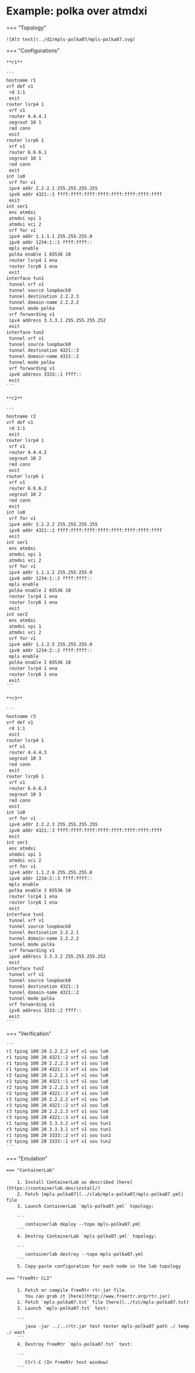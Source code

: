 # Example: polka over atmdxi

=== "Topology"

    ![Alt text](../d2/mpls-polka07/mpls-polka07.svg)

=== "Configurations"

    **r1**

    ```
    hostname r1
    vrf def v1
     rd 1:1
     exit
    router lsrp4 1
     vrf v1
     router 4.4.4.1
     segrout 10 1
     red conn
     exit
    router lsrp6 1
     vrf v1
     router 6.6.6.1
     segrout 10 1
     red conn
     exit
    int lo0
     vrf for v1
     ipv4 addr 2.2.2.1 255.255.255.255
     ipv6 addr 4321::1 ffff:ffff:ffff:ffff:ffff:ffff:ffff:ffff
     exit
    int ser1
     enc atmdxi
     atmdxi vpi 1
     atmdxi vci 2
     vrf for v1
     ipv4 addr 1.1.1.1 255.255.255.0
     ipv6 addr 1234:1::1 ffff:ffff::
     mpls enable
     polka enable 1 65536 10
     router lsrp4 1 ena
     router lsrp6 1 ena
     exit
    interface tun1
     tunnel vrf v1
     tunnel source loopback0
     tunnel destination 2.2.2.3
     tunnel domain-name 2.2.2.2
     tunnel mode polka
     vrf forwarding v1
     ipv4 address 3.3.3.1 255.255.255.252
     exit
    interface tun2
     tunnel vrf v1
     tunnel source loopback0
     tunnel destination 4321::3
     tunnel domain-name 4321::2
     tunnel mode polka
     vrf forwarding v1
     ipv6 address 3333::1 ffff::
     exit
    ```

    **r2**

    ```
    hostname r2
    vrf def v1
     rd 1:1
     exit
    router lsrp4 1
     vrf v1
     router 4.4.4.2
     segrout 10 2
     red conn
     exit
    router lsrp6 1
     vrf v1
     router 6.6.6.2
     segrout 10 2
     red conn
     exit
    int lo0
     vrf for v1
     ipv4 addr 2.2.2.2 255.255.255.255
     ipv6 addr 4321::2 ffff:ffff:ffff:ffff:ffff:ffff:ffff:ffff
     exit
    int ser1
     enc atmdxi
     atmdxi vpi 1
     atmdxi vci 2
     vrf for v1
     ipv4 addr 1.1.1.2 255.255.255.0
     ipv6 addr 1234:1::2 ffff:ffff::
     mpls enable
     polka enable 2 65536 10
     router lsrp4 1 ena
     router lsrp6 1 ena
     exit
    int ser2
     enc atmdxi
     atmdxi vpi 1
     atmdxi vci 2
     vrf for v1
     ipv4 addr 1.1.2.5 255.255.255.0
     ipv6 addr 1234:2::2 ffff:ffff::
     mpls enable
     polka enable 2 65536 10
     router lsrp4 1 ena
     router lsrp6 1 ena
     exit
    ```

    **r3**

    ```
    hostname r3
    vrf def v1
     rd 1:1
     exit
    router lsrp4 1
     vrf v1
     router 4.4.4.3
     segrout 10 3
     red conn
     exit
    router lsrp6 1
     vrf v1
     router 6.6.6.3
     segrout 10 3
     red conn
     exit
    int lo0
     vrf for v1
     ipv4 addr 2.2.2.3 255.255.255.255
     ipv6 addr 4321::3 ffff:ffff:ffff:ffff:ffff:ffff:ffff:ffff
     exit
    int ser1
     enc atmdxi
     atmdxi vpi 1
     atmdxi vci 2
     vrf for v1
     ipv4 addr 1.1.2.6 255.255.255.0
     ipv6 addr 1234:2::3 ffff:ffff::
     mpls enable
     polka enable 3 65536 10
     router lsrp4 1 ena
     router lsrp6 1 ena
     exit
    interface tun1
     tunnel vrf v1
     tunnel source loopback0
     tunnel destination 2.2.2.1
     tunnel domain-name 2.2.2.2
     tunnel mode polka
     vrf forwarding v1
     ipv4 address 3.3.3.2 255.255.255.252
     exit
    interface tun2
     tunnel vrf v1
     tunnel source loopback0
     tunnel destination 4321::1
     tunnel domain-name 4321::2
     tunnel mode polka
     vrf forwarding v1
     ipv6 address 3333::2 ffff::
     exit
    ```

=== "Verification"

    ```
    r1 tping 100 20 2.2.2.2 vrf v1 sou lo0
    r1 tping 100 20 4321::2 vrf v1 sou lo0
    r1 tping 100 20 2.2.2.3 vrf v1 sou lo0
    r1 tping 100 20 4321::3 vrf v1 sou lo0
    r2 tping 100 20 2.2.2.1 vrf v1 sou lo0
    r2 tping 100 20 4321::1 vrf v1 sou lo0
    r2 tping 100 20 2.2.2.3 vrf v1 sou lo0
    r2 tping 100 20 4321::3 vrf v1 sou lo0
    r3 tping 100 20 2.2.2.2 vrf v1 sou lo0
    r3 tping 100 20 4321::2 vrf v1 sou lo0
    r3 tping 100 20 2.2.2.3 vrf v1 sou lo0
    r3 tping 100 20 4321::3 vrf v1 sou lo0
    r1 tping 100 20 3.3.3.2 vrf v1 sou tun1
    r3 tping 100 20 3.3.3.1 vrf v1 sou tun1
    r1 tping 100 20 3333::2 vrf v1 sou tun2
    r3 tping 100 20 3333::1 vrf v1 sou tun2
    ```

=== "Emulation"

    === "ContainerLab"

        1. Install ContainerLab as described [here](https://containerlab.dev/install/)  
        2. Fetch [mpls-polka07](../clab/mpls-polka07/mpls-polka07.yml) file  
        3. Launch ContainerLab `mpls-polka07.yml` topology:  

        ```
           containerlab deploy --topo mpls-polka07.yml  
        ```
        4. Destroy ContainerLab `mpls-polka07.yml` topology:  

        ```
           containerlab destroy --topo mpls-polka07.yml  
        ```
        5. Copy-paste configuration for each node in the lab topology

    === "freeRtr CLI"

        1. Fetch or compile freeRtr rtr.jar file.  
           You can grab it [here](http://www.freertr.org/rtr.jar)  
        2. Fetch `mpls-polka07.tst` file [here](../tst/mpls-polka07.tst)  
        3. Launch `mpls-polka07.tst` test:  

        ```
           java -jar ../../rtr.jar test tester mpls-polka07 path ./ temp ./ wait
        ```
        4. Destroy freeRtr `mpls-polka07.tst` test:  

        ```
           Ctrl-C (In freeRtr test window)
        ```

